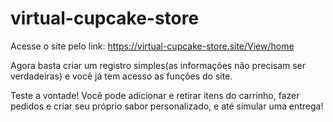 # virtual-cupcake-store

Acesse o site pelo link: https://virtual-cupcake-store.site/View/home

Agora basta criar um registro simples(as informações não precisam ser verdadeiras) e você já tem acesso as funções do site.

Teste a vontade! Você pode adicionar e retirar itens do carrinho, fazer pedidos e criar seu próprio sabor personalizado, e até simular uma entrega!
